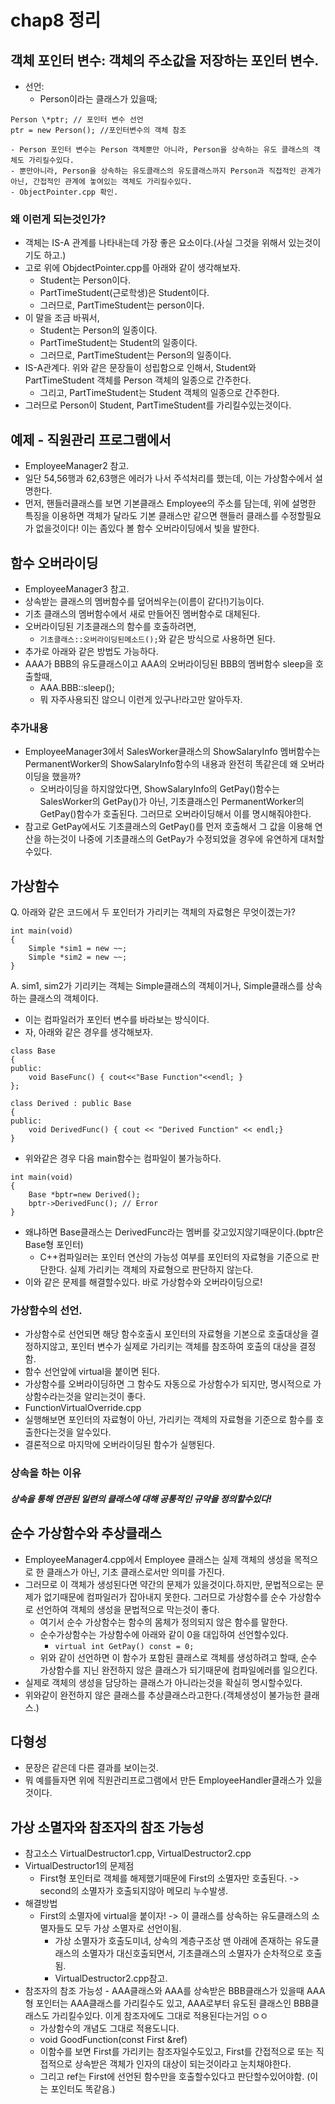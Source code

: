 # chap8 정리

## 객체 포인터 변수: 객체의 주소값을 저장하는 포인터 변수.
- 선언:
    - Person이라는 클래스가 있을때;
```
Person \*ptr; // 포인터 변수 선언
ptr = new Person(); //포인터변수의 객체 참조
```
    - Person 포인터 변수는 Person 객체뿐만 아니라, Person을 상속하는 유도 클래스의 객체도 가리킬수있다.
    - 뿐만아니라, Person을 상속하는 유도클래스의 유도클래스까지 Person과 직접적인 관계가 아닌, 간접적인 관계에 놓여있는 객체도 가리킬수있다.
    - ObjectPointer.cpp 확인.

### 왜 이런게 되는것인가?
- 객체는 IS-A 관계를 나타내는데 가장 좋은 요소이다.(사실 그것을 위해서 있는것이기도 하고.)
- 고로 위에 ObjdectPointer.cpp를 아래와 같이 생각해보자.
    - Student는 Person이다.
    - PartTimeStudent(근로학생)은 Student이다.
    - 그러므로, PartTimeStudent는 person이다.
- 이 말을 조금 바꿔서,
    - Student는 Person의 일종이다.
    - PartTimeStudent는 Student의 일종이다.
    - 그러므로, PartTimeStudent는 Person의 일종이다.
- IS-A관계다. 위와 같은 문장들이 성립함으로 인해서, Student와 PartTimeStudent 객체를 Person 객체의 일종으로 간주한다.
    - 그리고, PartTimeStudent는 Student 객체의 일종으로 간주한다.
- 그러므로 Person이 Student, PartTimeStudent를 가리킬수있는것이다.

## 예제 - 직원관리 프로그램에서
- EmployeeManager2 참고.
- 일단 54,56행과 62,63행은 에러가 나서 주석처리를 했는데, 이는 가상함수에서 설명한다.
- 먼저, 핸들러클래스를 보면 기본클래스 Employee의 주소를 담는데, 위에 설명한 특징을 이용하면 객체가 달라도 기본 클래스만 같으면 핸들러 클래스를 수정할필요가 없을것이다! 이는 좀있다 볼 함수 오버라이딩에서 빛을 발한다.

## 함수 오버라이딩
- EmployeeManager3 참고.
- 상속받는 클래스의 멤버함수를 덮어씌우는(이름이 같다!)기능이다.
- 기초 클래스의 멤버함수에서 새로 만들어진 멤버함수로 대체된다.
- 오버라이딩된 기초클래스의 함수를 호출하려면,
    - `기초클래스::오버라이딩된메소드();`와 같은 방식으로 사용하면 된다.
- 추가로 아래와 같은 방법도 가능하다.
- AAA가 BBB의 유도클래스이고 AAA의 오버라이딩된 BBB의 멤버함수 sleep을 호출할때,
    - AAA.BBB::sleep();
    - 뭐 자주사용되진 않으니 이런게 있구나!라고만 알아두자.
### 추가내용
- EmployeeManager3에서 SalesWorker클래스의 ShowSalaryInfo 멤버함수는 PermanentWorker의 ShowSalaryInfo함수의 내용과 완전히 똑같은데 왜 오버라이딩을 했을까?
    - 오버라이딩을 하지않았다면, ShowSalaryInfo의 GetPay()함수는 SalesWorker의 GetPay()가 아닌, 기초클래스인 PermanentWorker의 GetPay()함수가 호출된다. 그러므로 오버라이딩해서 이를 명시해줘야한다.
- 참고로 GetPay에서도 기초클래스의 GetPay()를 먼저 호출해서 그 값을 이용해 연산을 하는것이 나중에 기초클래스의 GetPay가 수정되었을 경우에 유연하게 대처할수있다.

## 가상함수
Q. 아래와 같은 코드에서 두 포인터가 가리키는 객체의 자료형은 무엇이겠는가?
```
int main(void)
{
    Simple *sim1 = new ~~;
    Simple *sim2 = new ~~;
}
```
A. sim1, sim2가 기리키는 객체는 Simple클래스의 객체이거나, Simple클래스를 상속하는 클래스의 객체이다.

- 이는 컴파일러가 포인터 변수를 바라보는 방식이다.
- 자, 아래와 같은 경우를 생각해보자.

```
class Base
{
public:
    void BaseFunc() { cout<<"Base Function"<<endl; }
};

class Derived : public Base
{
public:
    void DerivedFunc() { cout << "Derived Function" << endl;}
}
```
- 위와같은 경우 다음 main함수는 컴파일이 불가능하다.

```
int main(void)
{
    Base *bptr=new Derived();
    bptr->DerivedFunc(); // Error
}
```
 - 왜냐하면 Base클래스는 DerivedFunc라는 멤버를 갖고있지않기때문이다.(bptr은 Base형 포인터)
     - C++컴파일러는 포인터 연산의 가능성 여부를 포인터의 자료형을 기준으로 판단한다. 실제 가리키는 객체의 자료형으로 판단하지 않는다.
 - 이와 같은 문제를 해결할수있다. 바로 가상함수와 오버라이딩으로!

### 가상함수의 선언.
- 가상함수로 선언되면 해당 함수호출시 포인터의 자료형을 기본으로 호출대상을 결정하지않고, 포인터 변수가 실제로 가리키는 객체를 참조하여 호출의 대상을 결정함.
- 함수 선언앞에 virtual을 붙이면 된다.
- 가상함수를 오버라이딩하면 그 함수도 자동으로 가상함수가 되지만, 명시적으로 가상함수라는것을 알리는것이 좋다.
- FunctionVirtualOverride.cpp
- 실행해보면 포인터의 자료형이 아닌, 가리키는 객체의 자료형을 기준으로 함수를 호출한다는것을 알수있다.
- 결론적으로 마지막에 오버라이딩된 함수가 실행된다.

### 상속을 하는 이유
##### 상속을 통해 연관된 일련의 클래스에 대해 공통적인 규약을 정의할수있다!

## 순수 가상함수와 추상클래스
- EmployeeManager4.cpp에서 Employee 클래스는 실제 객체의 생성을 목적으로 한 클래스가 아닌, 기초 클래스로서만 의미를 가진다.
- 그러므로 이 객체가 생성된다면 약간의 문제가 있을것이다.하지만, 문법적으로는 문제가 없기때문에 컴파일러가 잡아내지 못한다. 그러므로 가상함수를 순수 가상함수로 선언하여 객체의 생성을 문법적으로 막는것이 좋다.
    - 여기서 순수 가상함수는 함수의 몸체가 정의되지 않은 함수를 말한다.
    - 순수가상함수는 가상함수에 아래와 같이 0을 대입하여 선언할수있다.
        - `virtual int GetPay() const = 0;`
    - 위와 같이 선언하면 이 함수가 포함된 클래스로 객체를 생성하려고 할때, 순수 가상함수를 지닌 완전하지 않은 클래스가 되기때문에 컴파일에러를 일으킨다.
- 실제로 객체의 생성을 담당하는 클래스가 아니라는것을 확실히 명시할수있다.
- 위와같이 완전하지 않은 클래스를 추상클래스라고한다.(객체생성이 불가능한 클래스.)

## 다형성
- 문장은 같은데 다른 결과를 보이는것.
- 뭐 예를들자면 위에 직원관리프로그램에서 만든 EmployeeHandler클래스가 있을것이다.

## 가상 소멸자와 참조자의 참조 가능성
- 참고소스 VirtualDestructor1.cpp, VirtualDestructor2.cpp
- VirtualDestructor1의 문제점
    - First형 포인터로 객체를 해제했기때문에 First의 소멸자만 호출된다. -> second의 소멸자가 호출되지않아 메모리 누수발생.
- 해결방법
    - First의 소멸자에 virtual을 붙이자! -> 이 클래스를 상속하는 유도클래스의 소멸자들도 모두 가상 소멸자로 선언이됨.
        - 가상 소멸자가 호출도미녀, 상속의 계층구조상 맨 아래에 존재하는 유도클래스의 소멸자가 대신호출되면서, 기초클래스의 소멸자가 순차적으로 호출됨.
        - VirtualDestructor2.cpp참고.
- 참조자의 참조 가능성 - AAA클래스와 AAA를 상속받은 BBB클래스가 있을때 AAA형 포인터는 AAA클래스를 가리킬수도 있고, AAA로부터 유도된 클래스인 BBB클래스도 가리킬수있다. 이게 참조자에도 그대로 적용된다는거임 ㅇㅇ
    - 가상함수의 개념도 그대로 적용도니다.
    - void GoodFunction(const First &ref)
    - 이함수를 보면 First를 가리키는 참조자일수도있고, First를 간접적으로 또는 직접적으로 상속받은 객체가 인자의 대상이 되는것이라고 눈치채야한다.
    - 그리고 ref는 First에 선언된 함수만을 호출할수있다고 판단할수있어야함. (이는 포인터도 똑같음.)
